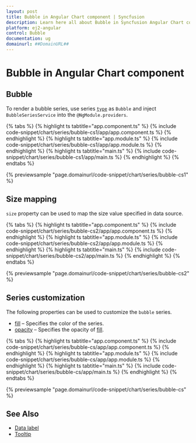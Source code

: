 ```yaml
---
layout: post
title: Bubble in Angular Chart component | Syncfusion
description: Learn here all about Bubble in Syncfusion Angular Chart component of Syncfusion Essential JS 2 and more.
platform: ej2-angular
control: Bubble
documentation: ug
domainurl: ##DomainURL##
---
```


# Bubble in Angular Chart component

## Bubble

To render a bubble series, use series [`type`](https://ej2.syncfusion.com/angular/documentation/api/chart/seriesDirective/#type) as `Bubble` and inject `BubbleSeriesService` into the `@NgModule.providers`.

{% tabs %}
{% highlight ts tabtitle="app.component.ts" %}
{% include code-snippet/chart/series/bubble-cs1/app/app.component.ts %}
{% endhighlight %}
{% highlight ts tabtitle="app.module.ts" %}
{% include code-snippet/chart/series/bubble-cs1/app/app.module.ts %}
{% endhighlight %}
{% highlight ts tabtitle="main.ts" %}
{% include code-snippet/chart/series/bubble-cs1/app/main.ts %}
{% endhighlight %}
{% endtabs %}
  
{% previewsample "page.domainurl/code-snippet/chart/series/bubble-cs1" %}

## Size mapping

`size` property can be used to map the size value specified in data source.

{% tabs %}
{% highlight ts tabtitle="app.component.ts" %}
{% include code-snippet/chart/series/bubble-cs2/app/app.component.ts %}
{% endhighlight %}
{% highlight ts tabtitle="app.module.ts" %}
{% include code-snippet/chart/series/bubble-cs2/app/app.module.ts %}
{% endhighlight %}
{% highlight ts tabtitle="main.ts" %}
{% include code-snippet/chart/series/bubble-cs2/app/main.ts %}
{% endhighlight %}
{% endtabs %}
  
{% previewsample "page.domainurl/code-snippet/chart/series/bubble-cs2" %}

## Series customization

The following properties can be used to customize the `bubble` series.

* [fill](https://ej2.syncfusion.com/angular/documentation/api/chart/seriesModel/#fill) – Specifies the color of the series.
* [opacity](https://ej2.syncfusion.com/angular/documentation/api/chart/seriesModel/#opacity) – Specifies the opacity of [fill](https://ej2.syncfusion.com/angular/documentation/api/chart/seriesModel/#fill).

{% tabs %}
{% highlight ts tabtitle="app.component.ts" %}
{% include code-snippet/chart/series/bubble-cs/app/app.component.ts %}
{% endhighlight %}
{% highlight ts tabtitle="app.module.ts" %}
{% include code-snippet/chart/series/bubble-cs/app/app.module.ts %}
{% endhighlight %}
{% highlight ts tabtitle="main.ts" %}
{% include code-snippet/chart/series/bubble-cs/app/main.ts %}
{% endhighlight %}
{% endtabs %}
  
{% previewsample "page.domainurl/code-snippet/chart/series/bubble-cs" %}

## See Also

* [Data label](../data-labels/)
* [Tooltip](../tool-tip/)